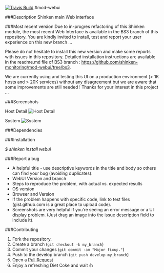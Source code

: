 <a href='https://travis-ci.org/shinken-monitoring/mod-webui'><img src='https://api.travis-ci.org/shinken-monitoring/mod-webui.svg?branch=master' alt='Travis Build'></a>
#mod-webui

###Description
Shinken main Web interface

###Most recent version
 Due to in-progres refactoring of this Shinken module, the most recent Web Interface is available in the BS3 branch of this repository. You are kindly invited to install, test and report your user experience on this new branch ... 

 Please do not hesitate to install this new version and make some reports with issues in this repository. Detailed installation instructions are available in the readme.md file of BS3 branch : https://github.com/shinken-monitoring/mod-webui/tree/bs3.
 
 We are currently using and testing this UI on a production environment (> 1K hosts and > 20K services) without any disagreement but we are aware that some improvements are still needed ! Thanks for your interest in this project ...

###Screenshots

Host Detail
![Host Detail](doc/animated.31005.gif)

System
![System](doc/ShinkenWebUISystem.png)

###Dependencies

###Installation

*$ shinken install webui*

###Report a bug
* A helpful title - use descriptive keywords in the title and body so others can find your bug (avoiding duplicates).
* WebUI Version and branch
* Steps to reproduce the problem, with actual vs. expected results
* OS version
* Browser and Version
* If the problem happens with specific code, link to test files (gist.github.com is a great place to upload code).
* Screenshots are very helpful if you're seeing an error message or a UI display problem. (Just drag an image into the issue description field to include it).

###Contributing
1. Fork the repository.
2. Create a branch (`git checkout -b my_branch`)
3. Commit your changes (`git commit -am "Major fixup."`)
4. Push to the develop branch (`git push develop my_branch`)
5. Open a [Pull Request](https://github.com/shinken-monitoring/mod-webui/pulls)
6. Enjoy a refreshing Diet Coke and wait :+1:
